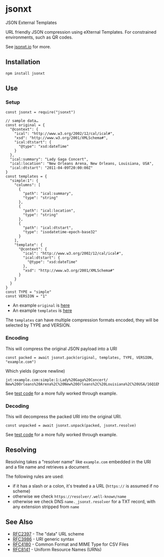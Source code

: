 # jsonxt
JSON External Templates

URL friendly JSON compression using eXternal Templates.
For constrained environments, such as QR codes.

See [jsonxt.io](https://jsonxt.io) for more.

## Installation

    npm install jsonxt

## Use

### Setup

    const jsonxt = require("jsonxt")

    // sample data…
    const original = {
      "@context": {
        "ical": "http://www.w3.org/2002/12/cal/ical#",
        "xsd": "http://www.w3.org/2001/XMLSchema#",
        "ical:dtstart": {
          "@type": "xsd:dateTime"
        }
      },
      "ical:summary": "Lady Gaga Concert",
      "ical:location": "New Orleans Arena, New Orleans, Louisiana, USA",
      "ical:dtstart": "2011-04-09T20:00:00Z"
    }
    const templates = {
      "simple:1": {
        "columns": [
          {
            "path": "ical:summary", 
            "type": "string"
          }, 
          {
            "path": "ical:location", 
            "type": "string"
          }, 
          {
            "path": "ical:dtstart", 
            "type": "isodatetime-epoch-base32"
          }
        ], 
        "template": {
          "@context": {
            "ical": "http://www.w3.org/2002/12/cal/ical#", 
            "ical:dtstart": {
              "@type": "xsd:dateTime"
            }, 
            "xsd": "http://www.w3.org/2001/XMLSchema#"
          }
        }
      }
    }
    const TYPE = "simple"
    const VERSION = "1"

* An example `original` is [here](https://github.com/Consensas/jsonxt/blob/main/test/data/w3vc-1-1.json)
* An example `templates` is [here](https://github.com/Consensas/jsonxt/blob/main/test/data/covid-templates.json)

The `templates` can have multiple compression formats encoded,
they will be selected by TYPE and VERSION.

### Encoding

This will compress the original JSON payload into a URI

    const packed = await jsonxt.pack(original, templates, TYPE, VERSION, "example.com")

Which yields (ignore newline)

    jxt:example.com:simple:1:Lady%20Gaga%20Concert/
    New%20Orleans%20Arena%2C%20New%20Orleans%2C%20Louisiana%2C%20USA/16Q1EM0

See [test code](https://github.com/Consensas/jsonxt/blob/main/test/pack.js) for a more
fully worked through example.

### Decoding

This will decompress the packed URI into the original URI.

    const unpacked = await jsonxt.unpack(packed, jsonxt.resolve)

See [test code](https://github.com/Consensas/jsonxt/blob/main/test/resolve.js) for a more
fully worked through example.

## Resolving

Resolving takes a "resolver name" like `example.com` embedded in the URI 
and a file name and retrieves a document.

The following rules are used:

* if it has a slash or a colon, it's treated a a URL (`https://` is assumed if no scheme)
* otherwise we check `https://resolver/.well-known/name`
* otherwise we check DNS `name._jsonxt.resolver` for a TXT record, with any extension stripped from `name`

## See Also

* [RFC2397](https://tools.ietf.org/html/rfc2397) - The "data" URL scheme
* [RFC3986](https://tools.ietf.org/html/rfc3986) - URI generic syntax
* [RFC4180](https://tools.ietf.org/html/rfc4180) - Common Format and MIME Type for CSV Files
* [RFC8141](https://tools.ietf.org/html/rfc8141) - Uniform Resource Names (URNs)

